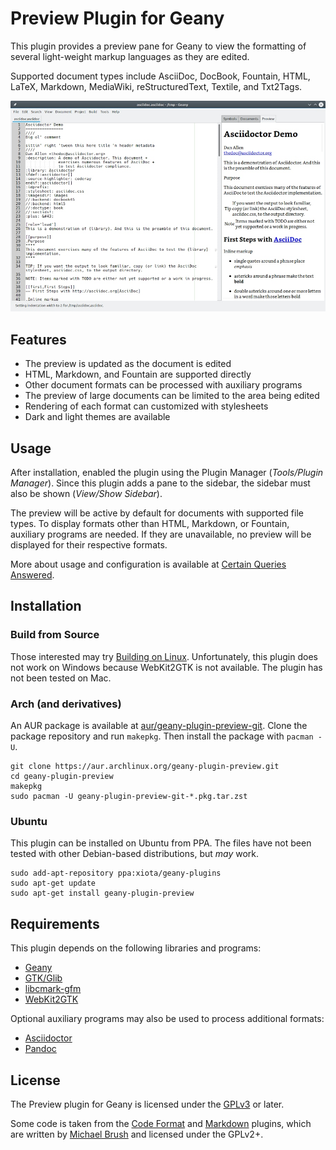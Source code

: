 # Preview Plugin for Geany

This plugin provides a preview pane for Geany to view the formatting of several light-weight markup languages as they are edited.

Supported document types include AsciiDoc, DocBook, Fountain, HTML, LaTeX, Markdown, MediaWiki, reStructuredText, Textile, and Txt2Tags.

![screenshot](docs/screenshot-908.jpg)

## Features

* The preview is updated as the document is edited
* HTML, Markdown, and Fountain are supported directly
* Other document formats can be processed with auxiliary programs
* The preview of large documents can be limited to the area being edited
* Rendering of each format can customized with stylesheets
* Dark and light themes are available

## Usage

After installation, enabled the plugin using the Plugin Manager (*Tools/Plugin Manager*).  Since this plugin adds a pane to the sidebar, the sidebar must also be shown (*View/Show Sidebar*).

The preview will be active by default for documents with supported file types.  To display formats other than HTML, Markdown, or Fountain, auxiliary programs are needed.  If they are unavailable, no preview will be displayed for their respective formats.

More about usage and configuration is available at [Certain Queries Answered](docs/CQA.md).

## Installation

### Build from Source

Those interested may try [Building on Linux](docs/Building_on_Linux.md).  Unfortunately, this plugin does not work on Windows because WebKit2GTK is not available.  The plugin has not been tested on Mac.

### Arch (and derivatives)

An AUR package is available at [aur/geany-plugin-preview-git](https://aur.archlinux.org/packages/geany-plugin-preview-git).  Clone the package repository and run `makepkg`.  Then install the package with `pacman -U`.
```
git clone https://aur.archlinux.org/geany-plugin-preview.git
cd geany-plugin-preview
makepkg
sudo pacman -U geany-plugin-preview-git-*.pkg.tar.zst
```

### Ubuntu

This plugin can be installed on Ubuntu from PPA.  The files have not been tested with other Debian-based distributions, but *may* work.
```
sudo add-apt-repository ppa:xiota/geany-plugins
sudo apt-get update
sudo apt-get install geany-plugin-preview
```

## Requirements

This plugin depends on the following libraries and programs:

* [Geany](https://geany.org/)
* [GTK/Glib](http://www.gtk.org)
* [libcmark-gfm](https://github.com/github/cmark-gfm)
* [WebKit2GTK](http://webkitgtk.org)

Optional auxiliary programs may also be used to process additional formats:

* [Asciidoctor](https://asciidoctor.org/)
* [Pandoc](https://pandoc.org/)

## License

The Preview plugin for Geany is licensed under the [GPLv3](License.md) or later.

Some code is taken from the [Code Format](https://github.com/codebrainz/code-format/) and [Markdown](https://plugins.geany.org/markdown.html) plugins, which are written by [Michael Brush](https://github.com/codebrainz) and licensed under the GPLv2+.

